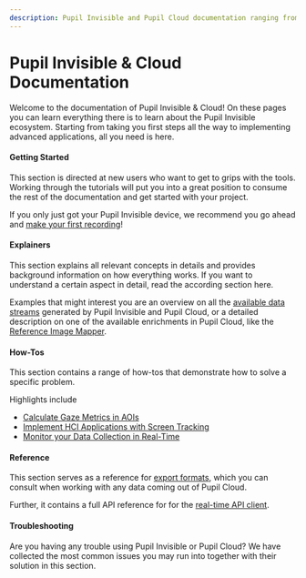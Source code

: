 ```yaml
---
description: Pupil Invisible and Pupil Cloud documentation ranging from getting started guides, to explanations of advanced concepts, how-to guides and references on export formats and APIs.
---
```


# Pupil Invisible & Cloud Documentation
Welcome to the documentation of Pupil Invisible & Cloud! On these pages you can learn everything there is to learn about the Pupil Invisible ecosystem. Starting from taking you first steps all the way to implementing advanced applications, all you need is here.

#### Getting Started
This section is directed at new users who want to get to grips with the tools. Working through the tutorials will put you into a great position to consume the rest of the documentation and get started with your project.

If you only just got your Pupil Invisible device, we recommend you go ahead and [make your first recording](/invisible/getting-started/first-recording)!


#### Explainers
This section explains all relevant concepts in details and provides background information on how everything works. If you want to understand a certain aspect in detail, read the according section here.

Examples that might interest you are an overview on all the [available data streams](/invisible/explainers/data-streams) generated by Pupil Invisible and Pupil Cloud, or a detailed description on one of the available enrichments in Pupil Cloud, like the [Reference Image Mapper](/invisible/explainers/enrichments/#reference-image-mapper).


#### How-Tos
This section contains a range of how-tos that demonstrate how to solve a specific problem.

Highlights include
- [Calculate Gaze Metrics in AOIs](/invisible/how-tos/applications/gaze-metrics-in-aois/)
- [Implement HCI Applications with Screen Tracking](/invisible/how-tos/applications/implement-hci-applications-with-screen-tracking.md)
- [Monitor your Data Collection in Real-Time](/invisible/how-tos/tools/monitor-your-data-collection-in-real-time)


#### Reference
This section serves as a reference for [export formats](src/invisible/reference/export-formats.md), which you can consult when working with any data coming out of Pupil Cloud.

Further, it contains a full API reference for for the [real-time API client](src/invisible/reference/real-time-api.md).

#### Troubleshooting
Are you having any trouble using Pupil Invisible or Pupil Cloud? We have collected the most common issues you may run into together with their solution in this section.